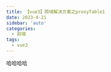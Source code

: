 ```yaml
---
title: 【vue3】跨域解决方案之proxyTable1
date: 2023-4-21
sidebar: 'auto'
categories:
  - 前端
tags:
  - vue3
---
```


哈哈哈哈
